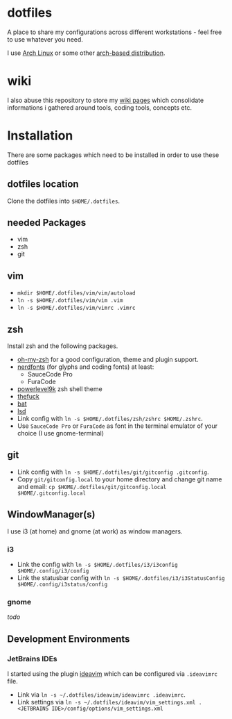 # dotfiles
A place to share my configurations across different workstations - feel free to use whatever you need.

I use [Arch Linux](https://www.archlinux.org/) or some other [arch-based distribution](https://wiki.archlinux.org/index.php/Arch-based_distributions). 

# wiki
I also abuse this repository to store my [wiki pages](wiki/index.md) which consolidate informations i gathered around tools, coding
tools, concepts etc.


# Installation
There are some packages which need to be installed in order to use these dotfiles

## dotfiles location
Clone the dotfiles into `$HOME/.dotfiles`.

## needed Packages
- vim 
- zsh 
- git

## vim
- `mkdir $HOME/.dotfiles/vim/vim/autoload` 
- `ln -s $HOME/.dotfiles/vim/vim .vim`
- `ln -s $HOME/.dotfiles/vim/vimrc .vimrc`

## zsh
Install zsh and the following packages.

- [oh-my-zsh](https://github.com/robbyrussell/oh-my-zsh) for a good configuration, theme and plugin support.
- [nerdfonts](https://github.com/ryanoasis/nerd-fonts) (for glyphs and coding fonts) at least:
	+ SauceCode Pro
	+ FuraCode
- [powerlevel9k](https://github.com/Powerlevel9k/powerlevel9k/wiki/Install-Instructions) zsh shell theme
- [thefuck](https://github.com/nvbn/thefuck)
- [bat](https://github.com/sharkdp/bat)
- [lsd](https://github.com/Peltoche/lsd)
- Link config with `ln -s $HOME/.dotfiles/zsh/zshrc $HOME/.zshrc`.
- Use `SauceCode Pro` or `FuraCode` as font in the terminal emulator of your choice (I use gnome-terminal)

## git
- Link config with `ln -s $HOME/.dotfiles/git/gitconfig .gitconfig`.
- Copy `git/gitconfig.local` to your home directory and change git name and email:
`cp $HOME/.dotfiles/git/gitconfig.local $HOME/.gitconfig.local`

## WindowManager(s)
I use i3 (at home) and gnome (at work) as window managers.

### i3
- Link the config with `ln -s $HOME/.dotfiles/i3/i3config $HOME/.config/i3/config`
- Link the statusbar config with `ln -s $HOME/.dotfiles/i3/i3StatusConfig $HOME/.config/i3status/config`

### gnome
_todo_


## Development Environments

### JetBrains IDEs
I started using the plugin [ideavim](https://github.com/JetBrains/ideavim) which can be configured via `.ideavimrc`
file. 
- Link via `ln -s ~/.dotfiles/ideavim/ideavimrc .ideavimrc`.
- Link settings via `ln -s ~/.dotfiles/ideavim/vim_settings.xml .<JETBRAINS IDE>/config/options/vim_settings.xml`

